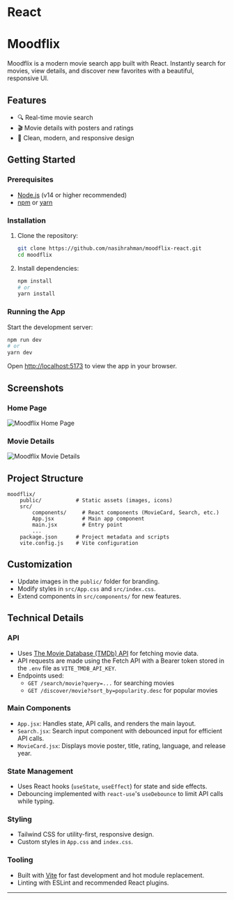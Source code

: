 # React 

# Moodflix

Moodflix is a modern movie search app built with React. Instantly search for movies, view details, and discover new favorites with a beautiful, responsive UI.

## Features
- 🔍 Real-time movie search
- 🎬 Movie details with posters and ratings
- 🌙 Clean, modern, and responsive design


## Getting Started

### Prerequisites
- [Node.js](https://nodejs.org/) (v14 or higher recommended)
- [npm](https://www.npmjs.com/) or [yarn](https://yarnpkg.com/)

### Installation

1. Clone the repository:
	 ```sh
	 git clone https://github.com/nasihrahman/moodflix-react.git
	 cd moodflix
	 ```
2. Install dependencies:
	 ```sh
	 npm install
	 # or
	 yarn install
	 ```

### Running the App

Start the development server:
```sh
npm run dev
# or
yarn dev
```

Open [http://localhost:5173](http://localhost:5173) to view the app in your browser.

## Screenshots

### Home Page
![Moodflix Home Page](./screenshots/1.png)

### Movie Details
![Moodflix Movie Details](./screenshots/2.png)


## Project Structure
```
moodflix/
	public/           # Static assets (images, icons)
	src/
		components/     # React components (MovieCard, Search, etc.)
		App.jsx         # Main app component
		main.jsx        # Entry point
		...
	package.json      # Project metadata and scripts
	vite.config.js    # Vite configuration
```

## Customization
- Update images in the `public/` folder for branding.
- Modify styles in `src/App.css` and `src/index.css`.
- Extend components in `src/components/` for new features.

## Technical Details

### API
- Uses [The Movie Database (TMDb) API](https://www.themoviedb.org/documentation/api) for fetching movie data.
- API requests are made using the Fetch API with a Bearer token stored in the `.env` file as `VITE_TMDB_API_KEY`.
- Endpoints used:
	- `GET /search/movie?query=...` for searching movies
	- `GET /discover/movie?sort_by=popularity.desc` for popular movies

### Main Components
- `App.jsx`: Handles state, API calls, and renders the main layout.
- `Search.jsx`: Search input component with debounced input for efficient API calls.
- `MovieCard.jsx`: Displays movie poster, title, rating, language, and release year.

### State Management
- Uses React hooks (`useState`, `useEffect`) for state and side effects.
- Debouncing implemented with `react-use`'s `useDebounce` to limit API calls while typing.

### Styling
- Tailwind CSS for utility-first, responsive design.
- Custom styles in `App.css` and `index.css`.

### Tooling
- Built with [Vite](https://vitejs.dev/) for fast development and hot module replacement.
- Linting with ESLint and recommended React plugins.





---


